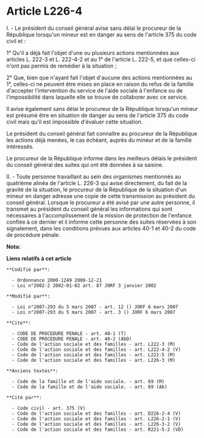 # Article L226-4

I. - Le président du conseil général avise sans délai le procureur de la République lorsqu'un mineur est en danger au sens de
l'article 375 du code civil et :

1° Qu'il a déjà fait l'objet d'une ou plusieurs actions mentionnées aux articles L. 222-3 et L. 222-4-2 et au 1° de l'article
L. 222-5, et que celles-ci n'ont pas permis de remédier à la situation ;

2° Que, bien que n'ayant fait l'objet d'aucune des actions mentionnées au 1°, celles-ci ne peuvent être mises en place en
raison du refus de la famille d'accepter l'intervention du service de l'aide sociale à l'enfance ou de l'impossibilité dans
laquelle elle se trouve de collaborer avec ce service.

Il avise également sans délai le procureur de la République lorsqu'un mineur est présumé être en situation de danger au sens
de l'article 375 du code civil mais qu'il est impossible d'évaluer cette situation.

Le président du conseil général fait connaître au procureur de la République les actions déjà menées, le cas échéant, auprès
du mineur et de la famille intéressés.

Le procureur de la République informe dans les meilleurs délais le président du conseil général des suites qui ont été
données à sa saisine.

II. - Toute personne travaillant au sein des organismes mentionnés au quatrième alinéa de l'article L. 226-3 qui avise
directement, du fait de la gravité de la situation, le procureur de la République de la situation d'un mineur en danger
adresse une copie de cette transmission au président du conseil général. Lorsque le procureur a été avisé par une autre
personne, il transmet au président du conseil général les informations qui sont nécessaires à l'accomplissement de la mission
de protection de l'enfance confiée à ce dernier et il informe cette personne des suites réservées à son signalement, dans les
conditions prévues aux articles 40-1 et 40-2 du code de procédure pénale.

**Nota:**



**Liens relatifs à cet article**

	**Codifié par**:

	  - Ordonnance 2000-1249 2000-12-21
	  - Loi n°2002-2 2002-01-02 art. 87 JORF 3 janvier 2002

	**Modifié par**:

	  - Loi n°2007-293 du 5 mars 2007 - art. 12 () JORF 6 mars 2007
	  - Loi n°2007-293 du 5 mars 2007 - art. 3 () JORF 6 mars 2007

	**Cite**:

	  - CODE DE PROCEDURE PENALE - art. 40-1 (T)
	  - CODE DE PROCEDURE PENALE - art. 40-2 (AbD)
	  - Code de l'action sociale et des familles - art. L222-3 (M)
	  - Code de l'action sociale et des familles - art. L222-4-2 (V)
	  - Code de l'action sociale et des familles - art. L222-5 (M)
	  - Code de l'action sociale et des familles - art. L226-3 (M)

	**Anciens textes**:

	  - Code de la famille et de l'aide sociale. - art. 69 (M)
	  - Code de la famille et de l'aide sociale. - art. 69 (Ab)

	**Cité par**:

	  - Code civil - art. 375 (V)
	  - Code de l'action sociale et des familles - art. D226-2-4 (V)
	  - Code de l'action sociale et des familles - art. L226-2-1 (V)
	  - Code de l'action sociale et des familles - art. L226-3-2 (V)
	  - Code de l'action sociale et des familles - art. R221-5-2 (VD)
